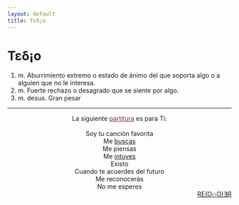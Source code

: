 ```yaml
---
layout: default
title: Τεδ¡ο
---
```


# Τεδ¡ο

1. m. Aburrimiento extremo o estado de ánimo del que soporta algo o a alguien que no le interesa.  
2. m. Fuerte rechazo o desagrado que se siente por algo.  
3. m. desus. Gran pesar  
---
<div style="text-align: center">
  La siguiente <a href="https://archive.org/details/scoreo-s" target="_blank" style="color: #722F37;">partitura</a>&nbsp;es para Ti:<br /><br />
  Soy tu canción favorita<br />
  Me <a href="https://archive.org/details/auditor" target="_blank">buscas</a><br />
  Me piensas<br />
  Me <a href="https://archive.org/details/Afinador" target="_blank">intuyes</a><br />
  Existo<br />
  Cuando te acuerdes del futuro<br />
  Me reconocerás<br />
  No me esperes
</div>
<div style="text-align: right">  
  <a href="/reconocer/">RE(O∩O)∃Я</a>  
</div>

